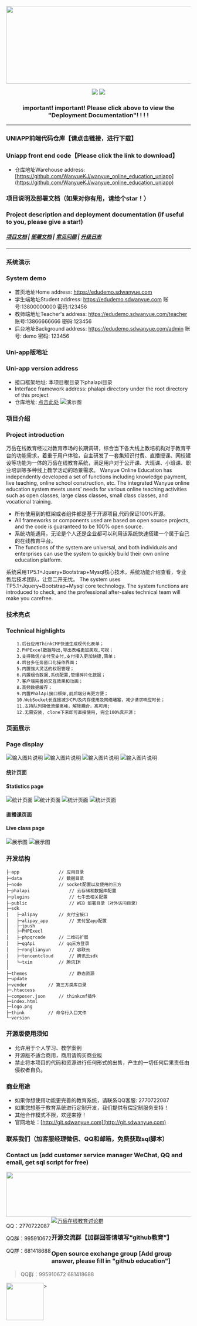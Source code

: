 <div align=center><img src="https://images.gitee.com/uploads/images/2021/0317/095645_f0b60e43_8543696.png" width="590" height="212"/></div>
<div align="center">
 
[![](https://img.shields.io/badge/%E9%83%A8%E7%BD%B2%E6%96%87%E6%A1%A3-%E7%82%B9%E5%87%BB%E6%9F%A5%E7%9C%8B-yellow)](https://www.kancloud.cn/wanyuekaiyuan11/wanyue_education/2788919)
[![](https://img.shields.io/badge/QQ%E7%BE%A4-995910672-green)](https://qm.qq.com/cgi-bin/qm/qr?k=JShAyXeoKqg2lWFEUSElxELImhjeMG4y&jump_from=webapi)

 

### important! important! Please click above to view the "Deployment Documentation"! ! ! !   


------------------------------------------------------------------------
</div>

### UNIAPP前端代码仓库【请点击链接，进行下载】
### Uniapp front end code【Please click the link to download】
- 仓库地址Warehouse address: <a target="_blank" href="https://github.com/WanyueKJ/wanyue_online_education_uniapp">[https://github.com/WanyueKJ/wanyue_online_education_uniapp](https://github.com/WanyueKJ/wanyue_online_education_uniapp)</a>


### 项目说明及部署文档（如果对你有用，请给个star！）
### Project description and deployment documentation (if useful to you, please give a star!)
##### <a target="_blank" href="https://www.kancloud.cn/wanyuekaiyuan11/wanyue_education/2788919">项目文档</a> |  <a target="_blank" href="https://www.kancloud.cn/wanyuekaiyuan11/wanyue_education/2788919">部署文档</a>  |  <a target="_blank" href="https://www.kancloud.cn/wanyuekaiyuan11/wanyue_education/2788919">常见问题</a> | <a target="_blank" href="https://www.kancloud.cn/wanyuekaiyuan11/wanyue_education/2788919">升级日志</a>

---

### 系统演示
### System demo
- 首页地址Home address: <a target="_blank" href="https://demo.sdwanyue.com">https://edudemo.sdwanyue.com</a>
- 学生端地址Student address: <a target="_blank" href="https://demo.sdwanyue.com">https://edudemo.sdwanyue.com</a> 账号:13800000000 密码:123456
- 教师端地址Teacher's address: <a target="_blank" href="https://demo.sdwanyue.com/teacher">https://edudemo.sdwanyue.com/teacher</a> 账号:13866666666 密码:123456
- 后台地址Background address: <a target="_blank" href="https://demo.sdwanyue.com/admin">https://edudemo.sdwanyue.com/admin</a> 账号: demo 密码: 123456


### Uni-app版地址
### Uni-app version address
   - 接口框架地址: 本项目根目录下phalapi目录
   - Interface framework address: phalapi directory under the root directory of this project
   - 仓库地址: <a target="_blank" href="https://gitee.com/WanYueKeJi/wanyue_education_uniapp">点击此处</a>
   ![演示图](https://edu-qiniu.sdwanyue.com/admin/20220801/3b4ca0c273a6c4628cac6117c5cbf41a.png "app系统演示.png")
   
### 项目介绍
### Project introduction
万岳在线教育经过对教育市场的长期调研，综合当下各大线上教培机构对于教育平台的功能需求，着重于用户体验，自主研发了一套集知识付费、直播授课、网校建设等功能为一体的万岳在线教育系统，满足用户对于公开课、大班课、小班课、职业培训等多种线上教学活动的场景需求。
Wanyue Online Education has independently developed a set of functions including knowledge payment, live teaching, online school construction, etc. The integrated Wanyue online education system meets users' needs for various online teaching activities such as open classes, large class classes, small class classes, and vocational training.
* 所有使用到的框架或者组件都是基于开源项目,代码保证100%开源。
* All frameworks or components used are based on open source projects, and the code is guaranteed to be 100% open source.
* 系统功能通用，无论是个人还是企业都可以利用该系统快速搭建一个属于自己的在线教育平台。
* The functions of the system are universal, and both individuals and enterprises can use the system to quickly build their own online education platform.

系统采用TP5.1+Jquery+Bootstrap+Mysql核心技术，系统功能介绍查看，专业售后技术团队，让您二开无忧。
The system uses TP5.1+Jquery+Bootstrap+Mysql core technology. The system functions are introduced to check, and the professional after-sales technical team will make you carefree.

### 技术亮点
### Technical highlights
```
    1.后台应用ThinkCMF快速生成现代化表单； 
    2.PHPExcel数据导出,导出表格更加美观,可视；
    3.支持微信/支付宝支付,支付接入更加快捷,简单；
    4.后台多任务窗口化操作界面；
    5.内置强大灵活的权限管理；
    6.内置组合数据,系统配置,管理碎片化数据；
    7.客户端完善的交互效果和动画；
    8.高频数据缓存； 
    9.内置PhalApi接口框架,前后端分离更方便；
    10.WebSocket长连接减少CPU及内存使用及网络堵塞，减少请求响应时长；
    11.支持队列降低流量高峰，解除耦合，高可用;
    12.无需安装, clone下来即可直接使用, 完全100%真开源；
```

 
  ### 页面展示
  ### Page display
![输入图片说明](https://edu-qiniu.sdwanyue.com/admin/20220801/bd39bd0b0fe1ceda98544fc59b9f8897.png "1.png")
![输入图片说明](https://edu-qiniu.sdwanyue.com/admin/20220801/84637bbb6a0302bb5d596bf65b32b579.png "2.png")
![输入图片说明](https://edu-qiniu.sdwanyue.com/admin/20220801/2393222e6552243f4344156cf3a6cc97.png "3.png")
![输入图片说明](https://edu-qiniu.sdwanyue.com/admin/20220801/f18f5a7876eba0b7ad0d039bad7e0f35.png "4.png")

  #### 统计页面
  #### Statistics page
![统计页面](https://images.gitee.com/uploads/images/2021/0410/152726_aba91433_8162876.png "1.png")
![统计页面](https://images.gitee.com/uploads/images/2021/0410/152741_f4ea0543_8162876.png "2.png")
![统计页面](https://images.gitee.com/uploads/images/2021/0410/152754_67e056be_8162876.png "3.png")
![统计页面](https://images.gitee.com/uploads/images/2021/0410/152804_24f0012d_8162876.png "4.png")
    
  #### 直播课页面
  #### Live class page
![展示图](https://images.gitee.com/uploads/images/2021/0317/100203_29192e47_8543696.png "live_student.png")
![展示图](https://images.gitee.com/uploads/images/2021/0317/100218_871f0135_8543696.png "live_yuyin_student.png")



### 开发结构
```  
├─app       		// 应用目录
├─data             	// 数据目录
├─node          	// socket配置以及使用的三方
├─phalapi               // 云存储和数据库配置
├─plugins               // 七牛云相关配置
├─public                // WEB 部署目录（对外访问目录）
├─sdk      			
│	├─alipay		// 支付宝接口
│	├─alipay_app		// 支付宝app配置
│	├─jpush				
│	├─PHPExecl			
│	├─phpqrcode		// 二维码扩展
│	├─qqApi			// qq三方登录
│	├─ronglianyun		// 容联云
│	├─tencentcloud		// 腾讯云sdk
│	└─txim			// 腾讯IM
│
├─themes            	// 静态资源
├─update
├─vendor		// 第三方类库目录
├─.htaccess		
├─composer.json		// thinkcmf插件
├─index.html		
├─logo.png		
├─think			// 命令行入口文件
└─version	
```	

   ### 开源版使用须知
    
   - 允许用于个人学习、教学案例
   - 开源版不适合商用，商用请购买商业版
   - 禁止将本项目的代码和资源进行任何形式的出售，产生的一切任何后果责任由侵权者自负。

### 商业用途
* 如果你想使用功能更完善的教育系统，请联系QQ客服: 2770722087
* 如果您想基于教育系统进行定制开发，我们提供有偿定制服务支持！
* 其他合作模式不限，欢迎来撩！
* 官网地址：[http://git.sdwanyue.com](http://git.sdwanyue.com)
                
  
### 联系我们（加客服经理微信、QQ和邮箱，免费获取sql脚本）
### Contact us (add customer service manager WeChat, QQ and email, get sql script for free)

<div style='height: 130px'>
    <img class="kefu_weixin" style="float:left;" src="https://gitee.com/WanYueKeJi/wanyue_education_uniapp/raw/newone/pages/%E5%BC%A0%E7%9A%93%E5%BC%80%E6%BA%90.png" width="602" height="123"/>
    <div style="float:left;">
        <p>QQ：2770722087</p>
        <p>QQ群：995910672</p>
        <p>QQ群：681418688</p
    </div>
</div>
<a target="_blank" href="https://qm.qq.com/cgi-bin/qm/qr?k=JShAyXeoKqg2lWFEUSElxELImhjeMG4y&jump_from=webapi"><img border="0" src="https://images.gitee.com/uploads/images/2021/0317/100424_072ee536_8543696.png" alt="万岳在线教育讨论群" title="万岳在线教育讨论群"></a> 

###  开源交流群【加群回答请填写“github教育”】
###  Open source exchange group [Add group answer, please fill in "github education"]

> QQ群：995910672   681418688
 <img class="kefu_weixin" style="float:left;" src="https://images.gitee.com/uploads/images/2021/0524/181101_c6bda503_2242923.jpeg" width="102" height="102"/>
>


